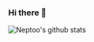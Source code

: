 ### Hi there 👋

<!--
**neptoo/neptoo** is a ✨ _special_ ✨ repository because its `README.md` (this file) appears on your GitHub profile.

Here are some ideas to get you started:

- 🔭 I’m currently working on ...
- 🌱 I’m currently learning ...
- 👯 I’m looking to collaborate on ...
- 🤔 I’m looking for help with ...
- 💬 Ask me about ...
- 📫 How to reach me: ...
- 😄 Pronouns: ...
- ⚡ Fun fact: ...
-->
![Neptoo's github stats](https://github-readme-stats.vercel.app/api?username=neptoo&show_icons=true&bg_color=30,e96443,904e95&title_color=fff&text_color=fff)
